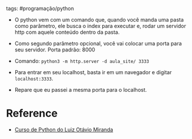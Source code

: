 tags: #programação/python 

- O python vem com um comando que, quando você manda uma pasta como parâmetro, ele busca o index para executar e, rodar um servidor http com aquele conteúdo dentro da pasta.
- Como segundo parâmetro opcional, você vai colocar uma porta para seu servidor. Porta padrão: 8000
- Comando:  `python3 -m http.server -d aula_site/ 3333`

- Para entrar em seu localhost, basta ir em um navegador e digitar `localhost:3333`.
- Repare que eu passei a mesma porta para o localhost.

# Reference
- [Curso de Python do Luiz Otávio Miranda](https://www.udemy.com/user/luiz-otavio-miranda)